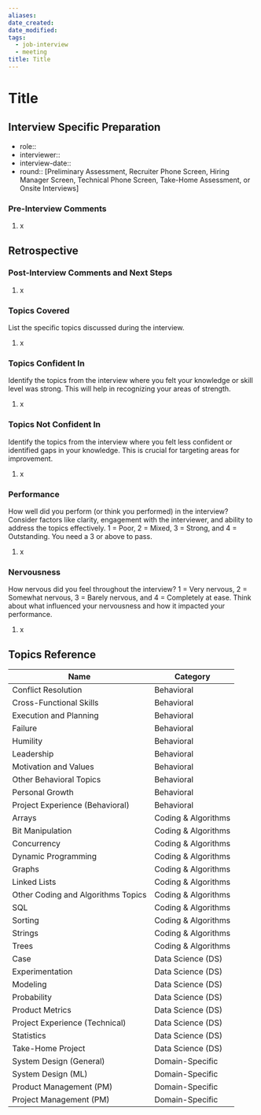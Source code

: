 ```yaml
---
aliases: 
date_created: 
date_modified: 
tags:
  - job-interview
  - meeting
title: Title
---
```


# Title

## Interview Specific Preparation

- role::
- interviewer::
- interview-date::
- round:: [Preliminary Assessment, Recruiter Phone Screen, Hiring Manager Screen, Technical Phone Screen, Take-Home Assessment, or Onsite Interviews]

### Pre-Interview Comments

1. x

## Retrospective

### Post-Interview Comments and Next Steps

1. x

### Topics Covered

List the specific topics discussed during the interview.

1. x

### Topics Confident In

Identify the topics from the interview where you felt your knowledge or skill level was strong. This will help in recognizing your areas of strength.

1. x

### Topics Not Confident In

Identify the topics from the interview where you felt less confident or identified gaps in your knowledge. This is crucial for targeting areas for improvement.

1. x

### Performance

How well did you perform (or think you performed) in the interview? Consider factors like clarity, engagement with the interviewer, and ability to address the topics effectively. 1 = Poor, 2 = Mixed, 3 = Strong, and 4 = Outstanding. You need a 3 or above to pass.

1. x

### Nervousness

How nervous did you feel throughout the interview? 1 = Very nervous, 2 = Somewhat nervous, 3 = Barely nervous, and 4 = Completely at ease. Think about what influenced your nervousness and how it impacted your performance.

1. x

## Topics Reference

| Name                               | Category            |
| ---------------------------------- | ------------------- |
| Conflict Resolution                | Behavioral          |
| Cross-Functional Skills            | Behavioral          |
| Execution and Planning             | Behavioral          |
| Failure                            | Behavioral          |
| Humility                           | Behavioral          |
| Leadership                         | Behavioral          |
| Motivation and Values              | Behavioral          |
| Other Behavioral Topics            | Behavioral          |
| Personal Growth                    | Behavioral          |
| Project Experience (Behavioral)    | Behavioral          |
| Arrays                             | Coding & Algorithms |
| Bit Manipulation                   | Coding & Algorithms |
| Concurrency                        | Coding & Algorithms |
| Dynamic Programming                | Coding & Algorithms |
| Graphs                             | Coding & Algorithms |
| Linked Lists                       | Coding & Algorithms |
| Other Coding and Algorithms Topics | Coding & Algorithms |
| SQL                                | Coding & Algorithms |
| Sorting                            | Coding & Algorithms |
| Strings                            | Coding & Algorithms |
| Trees                              | Coding & Algorithms |
| Case                               | Data Science (DS)   |
| Experimentation                    | Data Science (DS)   |
| Modeling                           | Data Science (DS)   |
| Probability                        | Data Science (DS)   |
| Product Metrics                    | Data Science (DS)   |
| Project Experience (Technical)     | Data Science (DS)   |
| Statistics                         | Data Science (DS)   |
| Take-Home Project                  | Data Science (DS)   |
| System Design (General)            | Domain-Specific     |
| System Design (ML)                 | Domain-Specific     |
| Product Management (PM)            | Domain-Specific     |
| Project Management (PM)            | Domain-Specific     |
